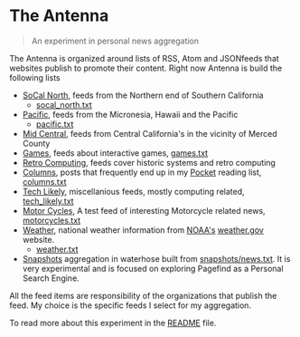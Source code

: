 
# The Antenna

> An experiment in personal news aggregation

The Antenna is organized around lists of RSS, Atom and JSONfeeds that websites publish
to promote their content. Right now Antenna is build the following lists

- [SoCal North](socal_north.html), feeds from the Northern end of Southern California
	- [socal_north.txt](socal_north.txt)
- [Pacific](pacific.html), feeds from the Micronesia, Hawaii and the Pacific
	- [pacific.txt](pacific.txt)
- [Mid Central](mid_central.html), feeds from Central California's in the vicinity of Merced County
- [Games](games.html), feeds about interactive games, [games.txt](games.txt)
- [Retro Computing](retro_computing.html), feeds cover historic systems and retro computing
- [Columns](columns.html), posts that frequently end up in my [Pocket](https://getpocket.com) reading list, [columns.txt](columns.txt)
- [Tech Likely](tech_likely.html), miscellanious feeds, mostly computing related, [tech_likely.txt](tech_likely.txt)
- [Motor Cycles](motorcycles.html), A test feed of interesting Motorcycle related news, [motorcycles.txt](motorcycles.txt)
- [Weather](weather.html), national weather information from [NOAA's](https://noaa.gov) [weather.gov](https://weather.gov) website.
	- [weather.txt](weather.txt)
- [Snapshots](snapshots/) aggregation in waterhose built from [snapshots/news.txt](snapshots/news.txt). It is very experimental and is focused on exploring Pagefind as a Personal Search Engine.

All the feed items are responsibility of the organizations that publish the feed. My choice is the specific feeds I select for my aggregation.

To read more about this experiment in the [README](README.md) file.

